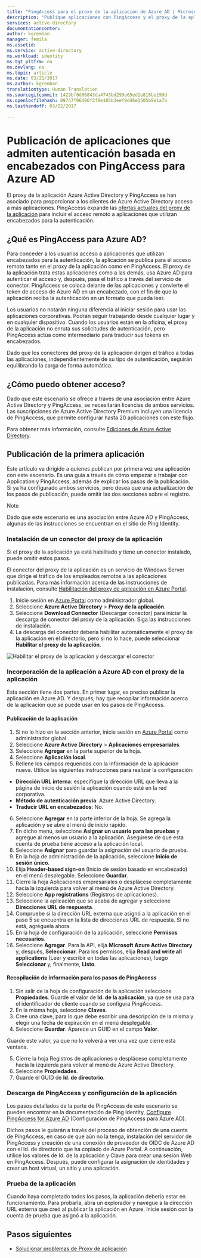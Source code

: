 ```yaml
---
title: "PingAccess para el proxy de la aplicación de Azure AD | Microsoft Docs"
description: "Publique aplicaciones con PingAccess y el proxy de la aplicación que admitan la autenticación basada en encabezados."
services: active-directory
documentationcenter: 
author: kgremban
manager: femila
ms.assetid: 
ms.service: active-directory
ms.workload: identity
ms.tgt_pltfrm: na
ms.devlang: na
ms.topic: article
ms.date: 03/21/2017
ms.author: kgremban
translationtype: Human Translation
ms.sourcegitcommit: 1429bf0d06843da4743bd299e65ed2e818be199d
ms.openlocfilehash: 09747f06d06f2f0e105b3eef9d46e1505b9e1a7b
ms.lasthandoff: 03/22/2017

---
```


# <a name="publish-applications-that-support-header-based-authentication-with-pingaccess-for-azure-ad"></a>Publicación de aplicaciones que admiten autenticación basada en encabezados con PingAccess para Azure AD

El proxy de la aplicación Azure Active Directory y PingAccess se han asociado para proporcionar a los clientes de Azure Active Directory acceso a más aplicaciones. PingAccess expande las [ofertas actuales del proxy de la aplicación](active-directory-application-proxy-get-started.md) para incluir el acceso remoto a aplicaciones que utilizan encabezados para la autenticación. 

## <a name="what-is-pingaccess-for-azure-ad"></a>¿Qué es PingAccess para Azure AD?

Para conceder a los usuarios acceso a aplicaciones que utilizan encabezados para la autenticación, la aplicación se publica para el acceso remoto tanto en el proxy de la aplicación como en PingAccess. El proxy de la aplicación trata estas aplicaciones como a las demás, usa Azure AD para autenticar el acceso y, después, pasa el tráfico a través del servicio de conector. PingAccess se coloca delante de las aplicaciones y convierte el token de acceso de Azure AD en un encabezado, con el fin de que la aplicación reciba la autenticación en un formato que pueda leer. 

Los usuarios no notarán ninguna diferencia al iniciar sesión para usar las aplicaciones corporativas. Podrán seguir trabajando desde cualquier lugar y en cualquier dispositivo. Cuando los usuarios están en la oficina, el proxy de la aplicación no enruta sus solicitudes de autenticación, pero PingAccess actúa como intermediario para traducir sus tokens en encabezados. 

Dado que los conectores del proxy de la aplicación dirigen el tráfico a todas las aplicaciones, independientemente de su tipo de autenticación, seguirán equilibrando la carga de forma automática. 

## <a name="how-do-i-get-access"></a>¿Cómo puedo obtener acceso?

Dado que este escenario se ofrece a través de una asociación entre Azure Active Directory y PingAccess, se necesitarán licencias de ambos servicios. Las suscripciones de Azure Active Directory Premium incluyen una licencia de PingAccess, que permite configurar hasta 20 aplicaciones con este flujo. 

Para obtener más información, consulte [Ediciones de Azure Active Directory](active-directory-editions.md).

## <a name="publish-your-first-application"></a>Publicación de la primera aplicación

Este artículo va dirigido a quienes publican por primera vez una aplicación con este escenario. Es una guía a través de cómo empezar a trabajar con Application y PingAccess, además de explicar los pasos de la publicación. Si ya ha configurado ambos servicios, pero desea que una actualización de los pasos de publicación, puede omitir las dos secciones sobre el registro.

>[!NOTE]
>Dado que este escenario es una asociación entre Azure AD y PingAccess, algunas de las instrucciones se encuentran en el sitio de Ping Identity. 

### <a name="install-an-application-proxy-connector"></a>Instalación de un conector del proxy de la aplicación

Si el proxy de la aplicación ya está habilitado y tiene un conector instalado, puede omitir estos pasos.

El conector del proxy de la aplicación es un servicio de Windows Server que dirige el tráfico de los empleados remotos a las aplicaciones publicadas. Para más información acerca de las instrucciones de instalación, consulte [Habilitación del proxy de aplicación en Azure Portal](active-directory-application-proxy-enable.md).

1. Inicie sesión en [Azure Portal](https://portal.azure.com) como administrador global. 
2. Seleccione **Azure Active Directory** > **Proxy de la aplicación**.
3. Seleccione **Download Connector** (Descargar conector) para iniciar la descarga de conector del proxy de la aplicación. Siga las instrucciones de instalación. 
4. La descarga del conector debería habilitar automáticamente el proxy de la aplicación en el directorio, pero si no lo hace, puede seleccionar **Habilitar el proxy de la aplicación**. 

![Habilitar el proxy de la aplicación y descargar el conector](./media/application-proxy-ping-access/install-connector.png)

### <a name="add-your-app-to-azure-ad-with-application-proxy"></a>Incorporación de la aplicación a Azure AD con el proxy de la aplicación

Esta sección tiene dos partes. En primer lugar, es preciso publicar la aplicación en Azure AD. Y después, hay que recopilar información acerca de la aplicación que se puede usar en los pasos de PingAccess. 

#### <a name="publish-the-app"></a>Publicación de la aplicación

1. Si no lo hizo en la sección anterior, inicie sesión en [Azure Portal](https://portal.azure.com) como administrador global. 
2. Seleccione **Azure Active Directory** > **Aplicaciones empresariales**. 
3. Seleccione **Agregar** en la parte superior de la hoja. 
4. Seleccione **Aplicación local**.
5. Rellene los campos requeridos con la información de la aplicación nueva. Utilice las siguientes instrucciones para realizar la configuración:
  - **Dirección URL interna**: especifique la dirección URL que lleva a la página de inicio de sesión la aplicación cuando esté en la red corporativa.
  - **Método de autenticación previa**: Azure Active Directory.
  - **Traducir URL en encabezados**: No.
6. Seleccione **Agregar** en la parte inferior de la hoja. Se agrega la aplicación y se abre el menú de inicio rápido. 
7. En dicho menú, seleccione **Asignar un usuario para las pruebas** y agregue al menos un usuario a la aplicación. Asegúrese de que esta cuenta de prueba tiene acceso a la aplicación local. 
8. Seleccione **Asignar** para guardar la asignación del usuario de prueba. 
9. En la hoja de administración de la aplicación, seleccione **Inicio de sesión único**. 
10. Elija **Header-based sign-on** (Inicio de sesión basado en encabezado) en el menú desplegable. Seleccione **Guardar**. 
11. Cierre la hoja Aplicaciones empresariales o desplácese completamente hacia la izquierda para volver al menú de Azure Active Directory. 
12. Seleccione **App registrations** (Registros de aplicaciones).
13. Seleccione la aplicación que se acaba de agregar y seleccione **Direcciones URL de respuesta**. 
14. Compruebe si la dirección URL externa que asignó a la aplicación en el paso 5 se encuentra en la lista de direcciones URL de respuesta. Si no está, agréguela ahora. 
15. En la hoja de configuración de la aplicación, seleccione **Permisos necesarios**. 
16. Seleccione **Agregar**. Para la API, elija **Microsoft Azure Active Directory** y, después, **Seleccionar**. Para los permisos, elija **Read and write all applications** (Leer y escribir en todas las aplicaciones), luego **Seleccionar** y, finalmente, **Listo**.   

#### <a name="collect-information-for-the-pingaccess-steps"></a>Recopilación de información para los pasos de PingAccess

1. Sin salir de la hoja de configuración de la aplicación seleccione **Propiedades**. Guarde el valor de **Id. de la aplicación**, ya que se usa para el identificador de cliente cuando se configura PingAccess.
2. En la misma hoja, seleccione **Claves**. 
3. Cree una clave, para lo que debe escribir una descripción de la misma y elegir una fecha de expiración en el menú desplegable. 
4. Seleccione **Guardar**. Aparece un GUID en el campo **Valor**. 

  Guarde este valor, ya que no lo volverá a ver una vez que cierre esta ventana. 

5. Cierre la hoja Registros de aplicaciones o desplácese completamente hacia la izquierda para volver al menú de Azure Active Directory.
6. Seleccione **Propiedades**.
7. Guarde el GUID de **Id. de directorio**. 

### <a name="download-pingaccess-and-configure-your-app"></a>Descarga de PingAccess y configuración de la aplicación

Los pasos detallados de la parte de PingAccess de este escenario se pueden encontrar en la documentación de Ping Identity, [Configure PingAccess for Azure AD](https://docs.pingidentity.com/bundle/paaad_m_ConfigurePAforMSAzureADSolution_paaad43/page/pa_c_PAAzureSolutionOverview.html) (Configuración de PingAccess para Azure AD).

Dichos pasos le guiarán a través del proceso de obtención de una cuenta de PingAccess, en caso de que aún no la tenga, instalación del servidor de PingAccess y creación de una conexión de proveedor de OIDC de Azure AD con el Id. de directorio que ha copiado de Azure Portal. A continuación, utilice los valores de Id. de la aplicación y Clave para crear una sesión Web en PingAccess. Después, puede configurar la asignación de identidades y crear un host virtual, un sitio y una aplicación.

### <a name="test-your-app"></a>Prueba de la aplicación

Cuando haya completado todos los pasos, la aplicación debería estar en funcionamiento. Para probarla, abra un explorador y navegue a la dirección URL externa que creó al publicar la aplicación en Azure. Inicie sesión con la cuenta de prueba que asignó a la aplicación. 

## <a name="next-steps"></a>Pasos siguientes

- [Solucionar problemas de Proxy de aplicación](active-directory-application-proxy-troubleshoot.md)

